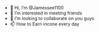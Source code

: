 - 👋 Hi, I’m @Jamessee1100
- 👀 I’m interested in meeting friends
- 💞️ I’m looking to collaborate on you guys
- 📫 How to Earn incone every day

<!---
Jamessee1100/Jamessee1100 is a ✨ special ✨ repository because its `README.md` (this file) appears on your GitHub profile.
You can click the Preview link to take a look at your changes.
--->

